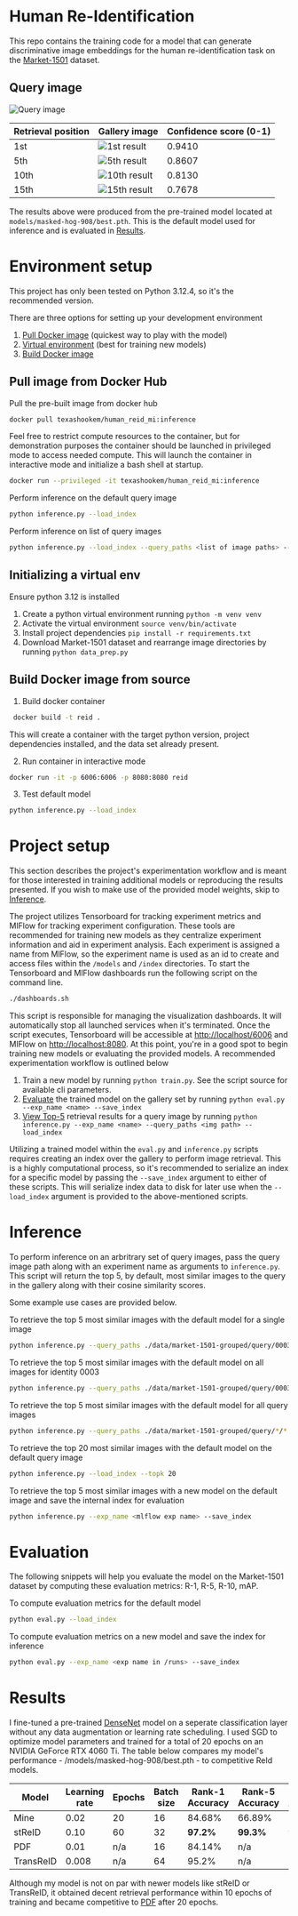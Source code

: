 # Human Re-Identification

This repo contains the training code for a model that can generate discriminative image embeddings for the human re-identification task on the [Market-1501](https://paperswithcode.com/dataset/market-1501) dataset.

## Query image
![Query image](./assets/query_image.png "Query image")

| Retrieval position | Gallery image                           | Confidence score (0-1) |
| ------------------ | --------------------------------------- | ---------------------- |
| 1st                | ![1st result](./assets/top1_9410.png)   | 0.9410                 |
| 5th                | ![5th result](./assets/top5_8607.png)   | 0.8607                 |
| 10th               | ![10th result](./assets/top10_8130.png) | 0.8130                 |
| 15th               | ![15th result](./assets/top15_7678.png) | 0.7678                 |

The results above were produced from the pre-trained model located at `models/masked-hog-908/best.pth`. This is the default model used for inference and is evaluated in [Results](#results).

# Environment setup
This project has only been tested on Python 3.12.4, so it's the recommended version.

There are three options for setting up your development environment

1. [Pull Docker image](#pull-image-from-docker-hub) (quickest way to play with the model)
2. [Virtual environment](#initializing-a-virtual-env) (best for training new models)
3. [Build Docker image](#build-docker-image-from-source)

## Pull image from Docker Hub

Pull the pre-built image from docker hub
```bash
docker pull texashookem/human_reid_mi:inference
```

Feel free to restrict compute resources to the container, but for demonstration purposes the container should be launched in privileged mode to access needed compute.
This will launch the container in interactive mode and initialize a bash shell at startup.

```bash
docker run --privileged -it texashookem/human_reid_mi:inference
```
Perform inference on the default query image 

```bash
python inference.py --load_index
```

Perform inference on list of query images 

```bash
python inference.py --load_index --query_paths <list of image paths> --topk 10
```


## Initializing a virtual env
  Ensure python 3.12 is installed

   1. Create a python virtual environment running `python -m venv venv`
   2. Activate the virtual environment `source venv/bin/activate`
   3. Install project dependencies `pip install -r requirements.txt`
   4. Download Market-1501 dataset and rearrange image directories by running `python data_prep.py`

## Build Docker image from source

1. Build docker container 
```bash
 docker build -t reid .
```
This will create a container with the target python version, project dependencies installed, and the data set already present.

2. Run container in interactive mode
```bash
docker run -it -p 6006:6006 -p 8080:8080 reid
```

3. Test default model
```bash
python inference.py --load_index
```

# Project setup
This section describes the project's experimentation workflow and is meant for those interested in training additional models or
reproducing the results presented. If you wish to make use of the provided model weights, skip to [Inference](#inference).

The project utilizes Tensorboard for tracking experiment metrics and MlFlow for tracking experiment configuration.
These tools are recommended for training new models as they centralize experiment information and aid in experiment analysis. Each experiment is assigned a name from MlFlow, so the experiment name is used as an id to create and access files within the `/models` and `/index` directories.
 To start the Tensorboard and MlFlow dashboards run the following script on the command line.
 ```bash 
 ./dashboards.sh
 ```
   This script is responsible for managing the visualization dashboards. It will automatically stop all launched services when it's terminated. Once the script executes, Tensorboard will be accessible at [http://localhost/6006](http://localhost:6006) and MlFlow on [http://localhost:8080](http:/localhost:8080). At this point, you're in a good spot to begin training new models or evaluating the provided models. A recommended experimentation workflow is outlined below

1. Train a new model by running `python train.py`. See the script source for available cli parameters.
2. [Evaluate](#evaluation) the trained model on the gallery set by running `python eval.py --exp_name <name> --save_index`
3. [View Top-5](#inference) retrieval results for a query image by running `python inference.py --exp_name <name> --query_paths <img path> --load_index`

Utilizing a trained model within the `eval.py` and `inference.py` scripts requires creating an index over the gallery to perform image retrieval. This is a highly computational process, so it's recommended to serialize an index for a specific model by passing the `--save_index` argument to either of these scripts. This will serialize index data to disk for later use when the `--load_index` argument is provided to the above-mentioned scripts.

# Inference

To perform inference on an arbritrary set of query images, pass the query image path along with an experiment name as arguments to `inference.py`. This script will return the top 5, by default, most similar images to the query in the gallery along with their cosine similarity scores.


Some example use cases are provided below.

To retrieve the top 5 most similar images with the default model for a single image
```bash
python inference.py --query_paths ./data/market-1501-grouped/query/0003/0003_c1s6_015971_00.jpg --load_index
```

To retrieve the top 5 most similar images with the default model on all images for identity 0003
```bash
python inference.py --query_paths ./data/market-1501-grouped/query/0003/* --load_index
```

To retrieve the top 5 most similar images with the default model for all query images
```bash
python inference.py --query_paths ./data/market-1501-grouped/query/*/* --load_index
```

To retrieve the top 20 most similar images with the default model on the default query image
```bash
python inference.py --load_index --topk 20
```

To retrieve the top 5 most similar images with a new model on the default image and save the internal index for evaluation
```bash
python inference.py --exp_name <mlflow exp name> --save_index
```

# Evaluation

The following snippets will help you evaluate the model on the Market-1501 dataset by computing these
evaluation metrics: R-1, R-5, R-10, mAP. 

To compute evaluation metrics for the default model

```bash
python eval.py --load_index
```

To compute evaluation metrics on a new model and save the index for inference
```bash
python eval.py --exp_name <exp name in /runs> --save_index
```

# Results

I fine-tuned a pre-trained [DenseNet](https://arxiv.org/abs/1608.06993) model on a seperate classification layer without any data augmentation or learning rate scheduling. I used SGD to optimize model parameters and trained for a total of 20 epochs on an NVIDIA GeForce RTX 4060 Ti. The table below compares my model's performance - /models/masked-hog-908/best.pth - to competitive ReId models.

| Model     | Learning rate | Epochs | Batch size | Rank-1 Accuracy | Rank-5 Accuracy | Rank-10 Accuracy | mAP       |
| --------- | ------------- | ------ | ---------- | --------------- | --------------- | ---------------- | --------- |
| Mine      | 0.02          | 20     | 16         | 84.68%          | 66.89%          | 47.77%           | 65.34%    |
| stReID    | 0.10          | 60     | 32         | **97.2%**       | **99.3%**       | **99.5%**        | 86.7%     |
| PDF       | 0.01          | n/a    | 16         | 84.14%          | n/a             | n/a              | 64.41%    |
| TransReID | 0.008         | n/a    | 64         | 95.2%           | n/a             | n/a              | **89.5%** |

Although my model is not on par with newer models like stReID or TransReID, it obtained decent retrieval performance within 10 epochs of training and became competitive to [PDF](https://paperswithcode.com/paper/pose-driven-deep-convolutional-model-for) after 20 epochs.